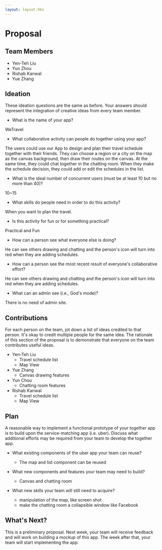 ```yaml
---
layout: layout.hbs
---
```


# Proposal

## Team Members

* Yen-Teh Liu
* Yun Zhou
* Rishab Kanwal
* Yue Zhang

## Ideation

These ideation questions are the same as before. Your answers should represent
the integration of creative ideas from every team member.

* What is the name of your app?

WeTravel

* What collaborative activity can people do together using your app?

The users could use our App to design and plan their travel schedule together with their friends. They can choose a region or a city on the map as the canvas background, then draw their routes on the canvas. At the same time, they could chat together in the chatting room. When they make the schedule decision, they could add or edit the schedules in the list.

* What is the ideal number of concurrent users (must be at least 10 but no more than 40)?

10~15

* What skills do people need in order to do this activity?

When you want to plan the travel.

* Is this activity for fun or for something practical?

Practical and Fun 

* How can a person see what everyone else is doing?

He can see others drawing and chatting and the person's icon will turn into red when they are adding schedules.

* How can a person see the most recent result of everyone's collaborative effort?

He can see others drawing and chatting and the person's icon will turn into red when they are adding schedules.

* What can an admin see (i.e., God's mode)?

There is no need of admin site.

## Contributions

For each person on the team, jot down a list of ideas credited to that person.
It's okay to credit multiple people for the same idea. The rationale of this
section of the proposal is to demonstrate that everyone on the team contributes
useful ideas.

* Yen-Teh Liu
  * Travel schedule list 
  * Map View
* Yue Zhang
  * Canvas drawing features
* Yun Chou
  * Chatting room features
* Rishab Kanwal
  * Travel schedule list 
  * Map View

## Plan

A reasonable way to implement a functional prototype of your together app
is to build upon the service-matching app (i.e. uber). Discuss what additional
efforts may be required from your team to develop the together app.

* What existing components of the uber app your team can reuse?

	* The map and list component can be reused

* What new components and features your team may need to build?

	* Canvas and chatting room

* What new skills your team will still need to acquire?

	* manipulation of the map, like screen shot
	* make the chatting room a collapsible window like Facebook 

## What's Next?

This is a preliminary proposal. Next week, your team will receive feedback and
will work on building a _mockup_ of this app. The week after that, your team
will start implementing the app.
